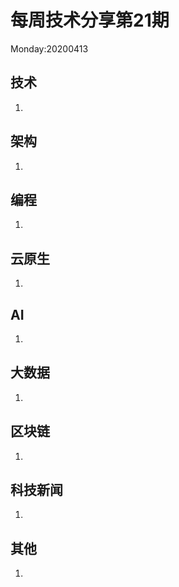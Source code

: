 # 每周技术分享第21期

Monday:20200413



## 技术

1.  



## 架构

1.



## 编程

1.



## 云原生

1.



## AI

1.



## 大数据

1. 


## 区块链

1.



## 科技新闻

1.



## 其他

1.

